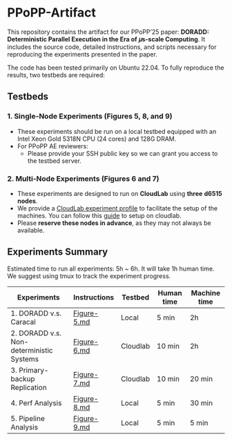 # PPoPP-Artifact

This repository contains the artifact for our PPoPP’25 paper: **DORADD: Deterministic Parallel Execution in the Era of 𝜇s-scale Computing**. It includes the source code, detailed instructions, and scripts necessary for reproducing the experiments presented in the paper.

The code has been tested primarily on Ubuntu 22.04. To fully reproduce the results, two testbeds are required:

## Testbeds

### 1. **Single-Node Experiments (Figures 5, 8, and 9)**

- These experiments should be run on a local testbed equipped with an Intel Xeon Gold 5318N CPU (24 cores) and 128G DRAM.
- For PPoPP AE reviewers:
    - Please provide your SSH public key so we can grant you access to the testbed server.

### 2. **Multi-Node Experiments (Figures 6 and 7)**

- These experiments are designed to run on **CloudLab** using **three** **d6515 nodes**.
- We provide a [CloudLab experiment profile](https://github.com/doradd-rt/doradd-cloudlab-profile) to facilitate the setup of the machines. You can follow this [guide](https://github.com/doradd-rt/ppopp-artifact/blob/main/doradd-cloudlab-instructions.pdf) to setup on cloudlab.
- Please **reserve these nodes in advance**, as they may not always be available.

## Experiments Summary

Estimated time to run all experiments: 5h ~ 6h. It will take 1h human time. We suggest using tmux to track the experiment progress.


| **Experiments** | **Instructions** | **Testbed** | **Human time** | **Machine time** |
| --- | --- | --- | --- | --- |
| 1. DORADD v.s. Caracal | [Figure-5.md](https://github.com/doradd-rt/ppopp-artifact/blob/main/Figure-5.md) | Local | 5 min | 2h |
| 2. DORADD v.s. Non-deterministic Systems | [Figure-6.md](https://github.com/doradd-rt/ppopp-artifact/blob/main/Figure-6.md) | Cloudlab | 10 min | 2h |
| 3. Primary-backup Replication | [Figure-7.md](https://github.com/doradd-rt/ppopp-artifact/blob/main/Figure-7.md) | Cloudlab | 10 min | 20 min |
| 4. Perf Analysis | [Figure-8.md](https://github.com/doradd-rt/ppopp-artifact/blob/main/Figure-8.md) | Local | 5 min | 30 min |
| 5. Pipeline Analysis | [Figure-9.md](https://github.com/doradd-rt/ppopp-artifact/blob/main/Figure-9.md) | Local | 5 min | 5 min |
